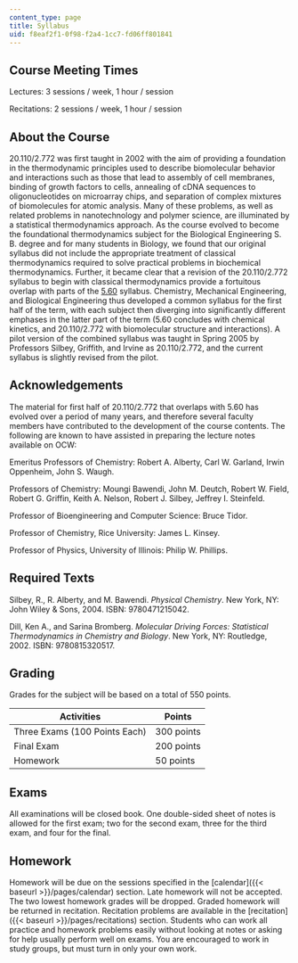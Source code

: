 ```yaml
---
content_type: page
title: Syllabus
uid: f8eaf2f1-0f98-f2a4-1cc7-fd06ff801841
---
```


Course Meeting Times
--------------------

Lectures: 3 sessions / week, 1 hour / session

Recitations: 2 sessions / week, 1 hour / session

About the Course
----------------

20.110/2.772 was first taught in 2002 with the aim of providing a foundation in the thermodynamic principles used to describe biomolecular behavior and interactions such as those that lead to assembly of cell membranes, binding of growth factors to cells, annealing of cDNA sequences to oligonucleotides on microarray chips, and separation of complex mixtures of biomolecules for atomic analysis. Many of these problems, as well as related problems in nanotechnology and polymer science, are illuminated by a statistical thermodynamics approach. As the course evolved to become the foundational thermodynamics subject for the Biological Engineering S. B. degree and for many students in Biology, we found that our original syllabus did not include the appropriate treatment of classical thermodynamics required to solve practical problems in biochemical thermodynamics. Further, it became clear that a revision of the 20.110/2.772 syllabus to begin with classical thermodynamics provide a fortuitous overlap with parts of the [5.60](/courses/5-60-thermodynamics-kinetics-spring-2008) syllabus. Chemistry, Mechanical Engineering, and Biological Engineering thus developed a common syllabus for the first half of the term, with each subject then diverging into significantly different emphases in the latter part of the term (5.60 concludes with chemical kinetics, and 20.110/2.772 with biomolecular structure and interactions). A pilot version of the combined syllabus was taught in Spring 2005 by Professors Silbey, Griffith, and Irvine as 20.110/2.772, and the current syllabus is slightly revised from the pilot.

Acknowledgements
----------------

The material for first half of 20.110/2.772 that overlaps with 5.60 has evolved over a period of many years, and therefore several faculty members have contributed to the development of the course contents. The following are known to have assisted in preparing the lecture notes available on OCW:

Emeritus Professors of Chemistry: Robert A. Alberty, Carl W. Garland, Irwin Oppenheim, John S. Waugh.

Professors of Chemistry: Moungi Bawendi, John M. Deutch, Robert W. Field, Robert G. Griffin, Keith A. Nelson, Robert J. Silbey, Jeffrey I. Steinfeld.

Professor of Bioengineering and Computer Science: Bruce Tidor.

Professor of Chemistry, Rice University: James L. Kinsey.

Professor of Physics, University of Illinois: Philip W. Phillips.

Required Texts
--------------

Silbey, R., R. Alberty, and M. Bawendi. _Physical Chemistry_. New York, NY: John Wiley & Sons, 2004. ISBN: 9780471215042.

Dill, Ken A., and Sarina Bromberg. _Molecular Driving Forces: Statistical Thermodynamics in Chemistry and Biology_. New York, NY: Routledge, 2002. ISBN: 9780815320517.

Grading
-------

Grades for the subject will be based on a total of 550 points.

| Activities | Points |
| --- | --- |
| Three Exams (100 Points Each) | 300 points |
| Final Exam | 200 points |
| Homework | 50 points 

Exams
-----

All examinations will be closed book. One double-sided sheet of notes is allowed for the first exam; two for the second exam, three for the third exam, and four for the final.

Homework
--------

Homework will be due on the sessions specified in the [calendar]({{< baseurl >}}/pages/calendar) section. Late homework will not be accepted. The two lowest homework grades will be dropped. Graded homework will be returned in recitation. Recitation problems are available in the [recitation]({{< baseurl >}}/pages/recitations) section. Students who can work all practice and homework problems easily without looking at notes or asking for help usually perform well on exams. You are encouraged to work in study groups, but must turn in only your own work.